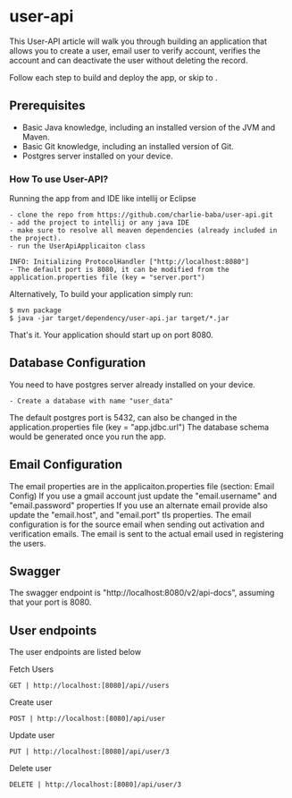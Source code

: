 # user-api
This User-API article will walk you through building an application that allows you to create a user, email user to verify account, verifies the account and can deactivate the user without deleting the record.

Follow each step to build and deploy the app, or skip to . 

## Prerequisites

* Basic Java knowledge, including an installed version of the JVM and Maven.
* Basic Git knowledge, including an installed version of Git.
* Postgres server installed on your device.

### How To use User-API?

Running the app from and IDE like intellij or Eclipse

    - clone the repo from https://github.com/charlie-baba/user-api.git
    - add the project to intellij or any java IDE
    - make sure to resolve all meaven dependencies (already included in the project).
    - run the UserApiApplicaiton class

    INFO: Initializing ProtocolHandler ["http://localhost:8080"]
    - The default port is 8080, it can be modified from the application.properties file (key = "server.port") 


Alternatively,
To build your application simply run:

    $ mvn package
    $ java -jar target/dependency/user-api.jar target/*.jar

That's it. Your application should start up on port 8080.

## Database Configuration

You need to have postgres server already installed on your device.

    - Create a database with name "user_data"
The default postgres port is 5432, can also be changed in the application.properties file (key = "app.jdbc.url") 
The database schema would be generated once you run the app.

## Email Configuration

The email properties are in the applicaiton.properties file (section: Email Config)
If you use a gmail account just update the "email.username" and "email.password" properties
If you use an alternate email provide also update the "email.host", and "email.port" tls properties.
The email configuration is for the source email when sending out activation and verification emails.
The email is sent to the actual email used in registering the users.


## Swagger

The swagger endpoint is "http://localhost:8080/v2/api-docs", assuming that your port is 8080.

## User endpoints

The user endpoints are listed below

Fetch Users

    GET | http://localhost:[8080]/api//users
Create user

    POST | http://localhost:[8080]/api/user
Update user

    PUT | http://localhost:[8080]/api/user/3

Delete user

    DELETE | http://localhost:[8080]/api/user/3
